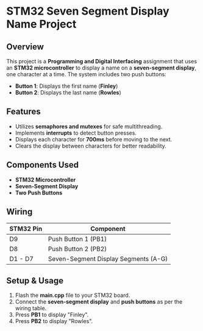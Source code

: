 # STM32 Seven Segment Display Name Project

## Overview
This project is a **Programming and Digital Interfacing** assignment that uses an **STM32 microcontroller** to display a name on a **seven-segment display**, one character at a time. The system includes two push buttons:
- **Button 1**: Displays the first name (**Finley**)
- **Button 2**: Displays the last name (**Rowles**)

## Features
- Utilizes **semaphores and mutexes** for safe multithreading.
- Implements **interrupts** to detect button presses.
- Displays each character for **700ms** before moving to the next.
- Clears the display between characters for better readability.

## Components Used
- **STM32 Microcontroller**
- **Seven-Segment Display**
- **Two Push Buttons**

## Wiring
| **STM32 Pin** | **Component**        |
|--------------|---------------------|
| D9          | Push Button 1 (PB1)  |
| D8          | Push Button 2 (PB2)  |
| D1 - D7     | Seven-Segment Display Segments (A-G) |

## Setup & Usage
1. Flash the **main.cpp** file to your STM32 board.
2. Connect the **seven-segment display** and **push buttons** as per the wiring table.
3. Press **PB1** to display "Finley".
4. Press **PB2** to display "Rowles".
